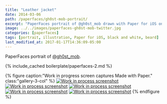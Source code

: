 ```yaml
---
title: "Leather jacket"
date: 2014-03-06
path: /paperfaces/gh0st-mob-portrait/
excerpt: "PaperFaces portrait of @gh0st_mob drawn with Paper for iOS on an iPad."
image: ../../images/paperfaces-gh0st-mob-twitter.jpg
categories: [paperfaces]
tags: [portrait, illustration, Paper for iOS, black and white, beard]
last_modified_at: 2017-01-17T14:36:09-05:00
---
```


PaperFaces portrait of [@gh0st_mob](https://twitter.com/gh0st_mob).

{% include_cached boilerplate/paperfaces-2.md %}

{% figure caption:"Work in progress screen captures Made with Paper." class:"gallery-3-col" %}
[![Work in process screenshot](../../images/paperfaces-gh0st-mob-process-1-600.jpg)](../../images/paperfaces-gh0st-mob-process-1-lg.jpg)
[![Work in process screenshot](../../images/paperfaces-gh0st-mob-process-2-600.jpg)](../../images/paperfaces-gh0st-mob-process-2-lg.jpg)
[![Work in process screenshot](../../images/paperfaces-gh0st-mob-process-3-600.jpg)](../../images/paperfaces-gh0st-mob-process-3-lg.jpg)
[![Work in process screenshot](../../images/paperfaces-gh0st-mob-process-4-600.jpg)](../../images/paperfaces-gh0st-mob-process-4-lg.jpg)
[![Work in process screenshot](../../images/paperfaces-gh0st-mob-process-5-600.jpg)](../../images/paperfaces-gh0st-mob-process-5-lg.jpg)
{% endfigure %}
